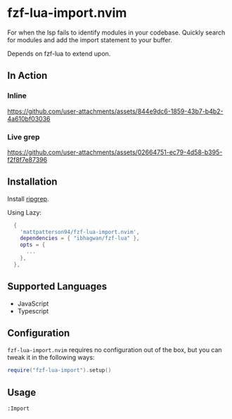 # fzf-lua-import.nvim

For when the lsp fails to identify modules in your codebase. Quickly search for modules and add the import statement to your buffer.

Depends on fzf-lua to extend upon.

## In Action

### Inline

https://github.com/user-attachments/assets/844e9dc6-1859-43b7-b4b2-4a610bf03036


### Live grep

https://github.com/user-attachments/assets/02664751-ec79-4d58-b395-f2f8f7e87396


## Installation

Install [ripgrep](https://github.com/BurntSushi/ripgrep).

Using Lazy:

```lua
  {
    'mattpatterson94/fzf-lua-import.nvim',
    dependencies = { "ibhagwan/fzf-lua" },
    opts = {
      ...
    },
  },
```

## Supported Languages

* JavaScript
* Typescript

## Configuration

`fzf-lua-import.nvim` requires no configuration out of the box, but you can tweak it in the following ways:

```lua
require("fzf-lua-import").setup()
```

## Usage

```
:Import 
```
